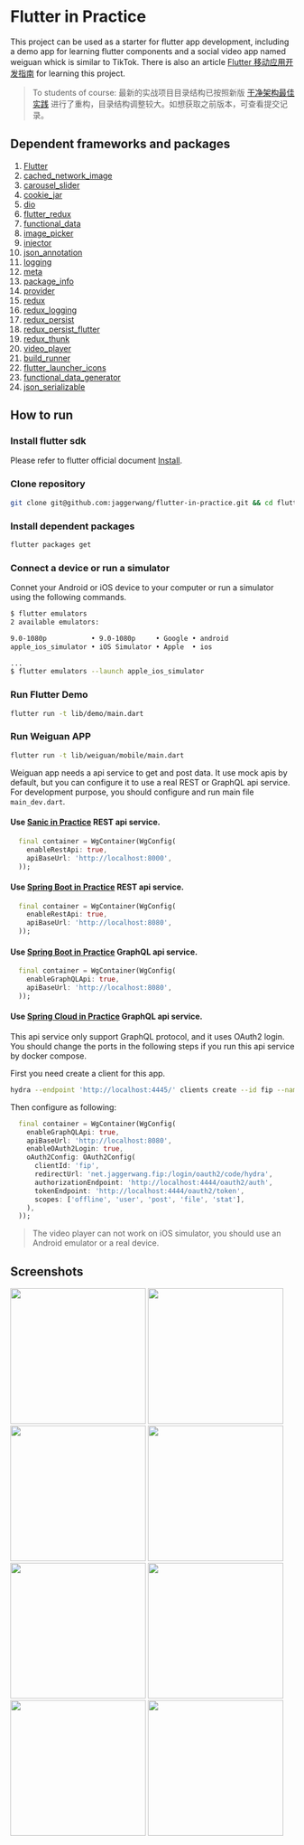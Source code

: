 # Flutter in Practice

This project can be used as a starter for flutter app development, including a demo app for learning flutter components and a social video app named weiguan whick is similar to TikTok. There is also an article [Flutter 移动应用开发指南](https://blog.jaggerwang.net/flutter-mobile-app-develop-tour/) for learning this project.

> To students of course: 最新的实战项目目录结构已按照新版 [干净架构最佳实践](https://blog.jaggerwang.net/clean-architecture-in-practice/) 进行了重构，目录结构调整较大。如想获取之前版本，可查看提交记录。

## Dependent frameworks and packages

1. [Flutter](https://flutter.dev/)
1. [cached_network_image](https://pub.dev/packages/cached_network_image)
1. [carousel_slider](https://pub.dev/packages/carousel_slider)
1. [cookie_jar](https://pub.dev/packages/cookie_jar)
1. [dio](https://pub.dev/packages/dio)
1. [flutter_redux](https://pub.dev/packages/flutter_redux)
1. [functional_data](https://pub.dev/packages/functional_data)
1. [image_picker](https://pub.dev/packages/image_picker)
1. [injector](https://pub.dev/packages/injector)
1. [json_annotation](https://pub.dev/packages/json_annotation)
1. [logging](https://pub.dev/packages/logging)
1. [meta](https://pub.dev/packages/meta)
1. [package_info](https://pub.dev/packages/package_info)
1. [provider](https://pub.dev/packages/provider)
1. [redux](https://pub.dev/packages/redux)
1. [redux_logging](https://pub.dev/packages/redux_logging)
1. [redux_persist](https://pub.dev/packages/redux_persist)
1. [redux_persist_flutter](https://pub.dev/packages/redux_persist_flutter)
1. [redux_thunk](https://pub.dev/packages/redux_thunk)
1. [video_player](https://pub.dev/packages/video_player)
1. [build_runner](https://pub.dev/packages/build_runner)
1. [flutter_launcher_icons](https://pub.dev/packages/flutter_launcher_icons)
1. [functional_data_generator](https://pub.dev/packages/functional_data_generator)
1. [json_serializable](https://pub.dev/packages/json_serializable)

## How to run

### Install flutter sdk

Please refer to flutter official document [Install](https://flutter.dev/docs/get-started/install).

### Clone repository

```bash
git clone git@github.com:jaggerwang/flutter-in-practice.git && cd flutter-in-practice
```

### Install dependent packages

```bash
flutter packages get
```

### Connect a device or run a simulator

Connet your Android or iOS device to your computer or run a simulator using the following commands.

```bash
$ flutter emulators
2 available emulators:

9.0-1080p           • 9.0-1080p     • Google • android
apple_ios_simulator • iOS Simulator • Apple  • ios

...
$ flutter emulators --launch apple_ios_simulator
```

### Run Flutter Demo

```bash
flutter run -t lib/demo/main.dart
```

### Run Weiguan APP

```bash
flutter run -t lib/weiguan/mobile/main.dart
```

Weiguan app needs a api service to get and post data. It use mock apis by default, but you can configure it to use a real REST or GraphQL api service. For development purpose, you should configure and run main file `main_dev.dart`.

#### Use [Sanic in Practice](https://github.com/jaggerwang/sanic-in-practice) REST api service.

```dart
  final container = WgContainer(WgConfig(
    enableRestApi: true,
    apiBaseUrl: 'http://localhost:8000',
  ));
```

#### Use [Spring Boot in Practice](https://github.com/jaggerwang/spring-boot-in-practice) REST api service.

```dart
  final container = WgContainer(WgConfig(
    enableRestApi: true,
    apiBaseUrl: 'http://localhost:8080',
  ));
```

#### Use [Spring Boot in Practice](https://github.com/jaggerwang/spring-boot-in-practice) GraphQL api service.

```dart
  final container = WgContainer(WgConfig(
    enableGraphQLApi: true,
    apiBaseUrl: 'http://localhost:8080',
  ));
```

#### Use [Spring Cloud in Practice](https://github.com/jaggerwang/spring-cloud-in-practice) GraphQL api service.

This api service only support GraphQL protocol, and it uses OAuth2 login. You should change the ports in the following steps if you run this api service by docker compose.

First you need create a client for this app.

```bash
hydra --endpoint 'http://localhost:4445/' clients create --id fip --name 'Flutter in Practice' --grant-types authorization_code,refresh_token --response-types token,code --scope offline,user,post,file,stat --token-endpoint-auth-method none --callbacks 'net.jaggerwang.fip:/login/oauth2/code/hydra'
```

Then configure as following:

```dart
  final container = WgContainer(WgConfig(
    enableGraphQLApi: true,
    apiBaseUrl: 'http://localhost:8080',
    enableOAuth2Login: true,
    oAuth2Config: OAuth2Config(
      clientId: 'fip',
      redirectUrl: 'net.jaggerwang.fip:/login/oauth2/code/hydra',
      authorizationEndpoint: 'http://localhost:4444/oauth2/auth',
      tokenEndpoint: 'http://localhost:4444/oauth2/token',
      scopes: ['offline', 'user', 'post', 'file', 'stat'],
    ),
  ));
```

> The video player can not work on iOS simulator, you should use an Android emulator or a real device.

## Screenshots

<p float="left">
  <img src="https://jw-asset.oss-cn-shanghai.aliyuncs.com/course/flutter-in-practice/screenshot/demo-drawer.png" width="240">
  <img src="https://jw-asset.oss-cn-shanghai.aliyuncs.com/course/flutter-in-practice/screenshot/demo-lake.png" width="240">
  <img src="https://jw-asset.oss-cn-shanghai.aliyuncs.com/course/flutter-in-practice/screenshot/demo-silver-app-bar.png" width="240">
  <img src="https://jw-asset.oss-cn-shanghai.aliyuncs.com/course/flutter-in-practice/screenshot/demo-tab-navigation.png" width="240">
  <img src="https://jw-asset.oss-cn-shanghai.aliyuncs.com/course/flutter-in-practice/screenshot/weiguan-home-1.png" width="240">
  <img src="https://jw-asset.oss-cn-shanghai.aliyuncs.com/course/flutter-in-practice/screenshot/weiguan-publish.png" width="240">
  <img src="https://jw-asset.oss-cn-shanghai.aliyuncs.com/course/flutter-in-practice/screenshot/weiguan-me-2.png" width="240">
  <img src="https://jw-asset.oss-cn-shanghai.aliyuncs.com/course/flutter-in-practice/screenshot/weiguan-user.png" width="240">
</p>

